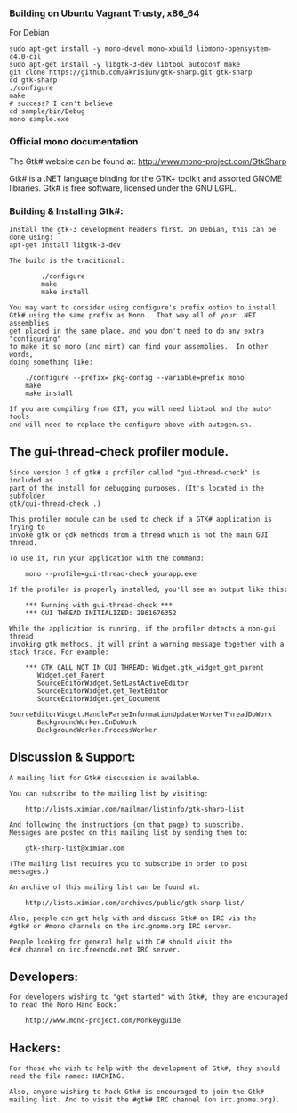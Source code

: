 ### Building on Ubuntu Vagrant Trusty, x86_64

For Debian
```
sudo apt-get install -y mono-devel mono-xbuild libmono-opensystem-c4.0-cil
sudo apt-get install -y libgtk-3-dev libtool autoconf make
git clone https://github.com/akrisiun/gtk-sharp.git gtk-sharp
cd gtk-sharp
./configure
make
# success? I can't believe
cd sample/bin/Debug
mono sample.exe
```

### Official mono documentation

The Gtk# website can be found at: http://www.mono-project.com/GtkSharp

Gtk# is a .NET language binding for the GTK+ toolkit and assorted GNOME
libraries. Gtk# is free software, licensed under the GNU LGPL.

### Building & Installing Gtk#:

    Install the gtk-3 development headers first. On Debian, this can be done using:
    apt-get install libgtk-3-dev

    The build is the traditional:
```
        ./configure
        make
        make install
```

    You may want to consider using configure's prefix option to install
    Gtk# using the same prefix as Mono.  That way all of your .NET assemblies
    get placed in the same place, and you don't need to do any extra "configuring"
    to make it so mono (and mint) can find your assemblies.  In other words,
    doing something like:

        ./configure --prefix=`pkg-config --variable=prefix mono`
        make
        make install

    If you are compiling from GIT, you will need libtool and the auto* tools
    and will need to replace the configure above with autogen.sh.


The gui-thread-check profiler module.
-------------------------------------

    Since version 3 of gtk# a profiler called "gui-thread-check" is included as
    part of the install for debugging purposes. (It's located in the subfolder
    gtk/gui-thread-check .)

    This profiler module can be used to check if a GTK# application is trying to
    invoke gtk or gdk methods from a thread which is not the main GUI thread.

    To use it, run your application with the command:

        mono --profile=gui-thread-check yourapp.exe

    If the profiler is properly installed, you'll see an output like this:

        *** Running with gui-thread-check ***
        *** GUI THREAD INITIALIZED: 2861676352

    While the application is running, if the profiler detects a non-gui thread
    invoking gtk methods, it will print a warning message together with a
    stack trace. For example:

        *** GTK CALL NOT IN GUI THREAD: Widget.gtk_widget_get_parent
           Widget.get_Parent
           SourceEditorWidget.SetLastActiveEditor
           SourceEditorWidget.get_TextEditor
           SourceEditorWidget.get_Document
           SourceEditorWidget.HandleParseInformationUpdaterWorkerThreadDoWork
           BackgroundWorker.OnDoWork
           BackgroundWorker.ProcessWorker


Discussion & Support:
---------------------

    A mailing list for Gtk# discussion is available.

    You can subscribe to the mailing list by visiting:

        http://lists.ximian.com/mailman/listinfo/gtk-sharp-list

    And following the instructions (on that page) to subscribe.
    Messages are posted on this mailing list by sending them to:

        gtk-sharp-list@ximian.com

    (The mailing list requires you to subscribe in order to post
    messages.)

    An archive of this mailing list can be found at:

        http://lists.ximian.com/archives/public/gtk-sharp-list/

    Also, people can get help with and discuss Gtk# on IRC via the
    #gtk# or #mono channels on the irc.gnome.org IRC server.

    People looking for general help with C# should visit the
    #c# channel on irc.freenode.net IRC server.


Developers:
-----------

    For developers wishing to "get started" with Gtk#, they are encouraged
    to read the Mono Hand Book:

        http://www.mono-project.com/Monkeyguide


Hackers:
--------

    For those who wish to help with the development of Gtk#, they should
    read the file named: HACKING.

    Also, anyone wishing to hack Gtk# is encouraged to join the Gtk#
    mailing list. And to visit the #gtk# IRC channel (on irc.gnome.org).
